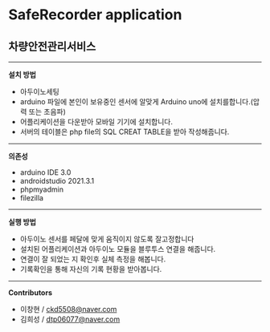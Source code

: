 # SafeRecorder application
## 차량안전관리서비스
******




**설치 방법**  


* 아두이노세팅
* arduino 파일에 본인이 보유중인 센서에 알맞게 Arduino uno에 설치를합니다.(압력 또는 초음파)
* 어플리케이션을 다운받아 모바일 기기에 설치합니다.
* 서버의 테이블은 php file의 SQL CREAT TABLE을 받아 작성해줍니다.

**********

 **의존성**  
 
 
* arduino IDE 3.0
* androidstudio 2021.3.1
* phpmyadmin
* filezilla

*******

**실행 방법**


* 아두이노 센서를 페달에 맞게 움직이지 않도록 잘고정합니다
* 설치된 어플리케이션과 아두이노 모듈을 블루투스 연결을 해줍니다.
* 연결이 잘 되었는 지 확인후 실체 측정을 해봅니다.
* 기록확인을 통해 자신의 기록 현황을 받아봅니다.

******************


**Contributors**


* 이창현 / ckd5508@naver.com
* 김희성 / dtp06077@naver.com




